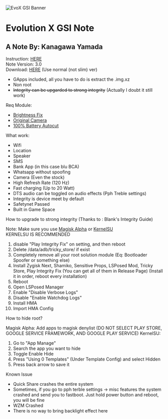 ![EvoX GSI Banner](https://github.com/user-attachments/assets/f7a92be6-fc95-4732-8a42-a9bf61e79dbb)

# Evolution X GSI Note
## A Note By: Kanagawa Yamada

Instruction: [HERE](https://t.me/KanagawaLabAnnouncement/91) <br />
Note Version: 3.0 <br />
Download: [HERE](https://github.com/mytja/treble_evo/releases) (Use normal (not slim) ver) <br />

- GApps included, all you have to do is extract the .img.xz
- Non root
- ~~Integrity can be upgarded to strong integrity~~ (Actually I doubt it still work)

Req Module:
- [Brightness Fix](https://t.me/KanagawaLabAnnouncement/83)
- [Original Camera](https://t.me/KanagawaLabAnnouncement/80)
- [100% Battery Autocut](https://github.com/LoggingNewMemory/Autocut-Charging-MYTH)

What work:
- Wifi
- Location
- Speaker
- SMS
- Bank App (in this case blu BCA)
- Whatsapp without spoofing
- Camera (Even the stock)
- High Refresh Rate (120 Hz)
- Fast charging (Up to 20 Watt)
- DTS audio can be toggled on audio effects (Pph Treble settings)
- Integrity is device meet by default
- Safetynet Passed
- Built in Game Space

How to upgrade to strong integrity (Thanks to : Blank's Integrity Guide)

Note: Make sure you use [Magisk Alpha](https://github.com/CoderTyn/Magisk-Alpha) or [KernelSU](https://github.com/tiann/KernelSU) <br />
KERNELSU IS RECOMMENDED 

1. disable "Play Integrity Fix" on setting, and then reboot
2. Delete /data/adb/tricky_store/ if exist
3. Completely remove all your root solution module (Eq: Bootloader Spoofer or something else)
4. Install Zygisk Next, Shamiko, Sensitive Props, LSPosed Mod, Tricky Store, Play Integrity Fix (You can get all of them in Release Page) (Install it in order, reboot every installation)
5. Reboot
6. Open LSPosed Manager
7. Enable "Disable Verbose Logs"
8. Disable "Enable Watchdog Logs"
9. Install HMA
10. Import HMA Config

How to hide root?

Magisk Alpha: Add apps to magisk denylist (DO NOT SELECT PLAY STORE, GOOGLE SERVICE FRAMEWORK, AND GOOGLE PLAY SERVICE)
KernelSU: 
1. Go to "App Manage"
2. Search the app you want to hide
3. Toggle Enable Hide
4. Press "Using 0 Templates" (Under Template Config) and select Hidden
5. Press back arrow to save it

Known Issue
- Quick Share crashes the entire system
- Sometimes, if you go to pph terble settings -> misc features the system crashed and send you to fastboot. Just hold power button and reboot, you will be fine
- WZM Crashed
- There is no way to bring backlight effect here

